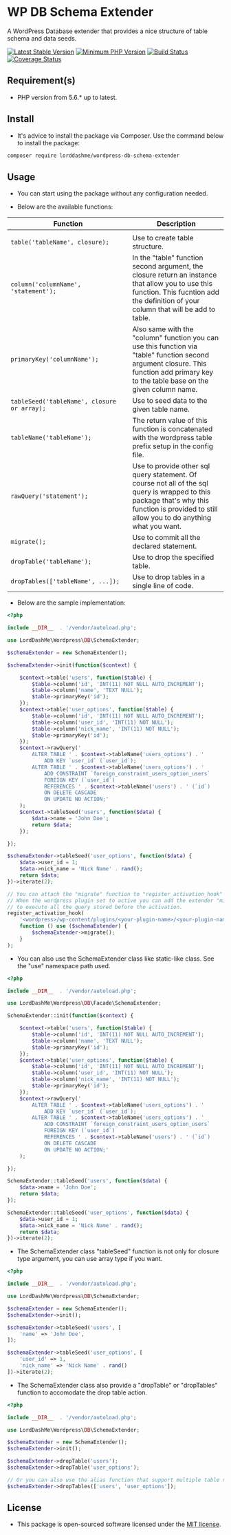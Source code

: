 # WP DB Schema Extender

A WordPress Database extender that provides a nice structure of table schema and data seeds.

[![Latest Stable Version](https://img.shields.io/packagist/v/LordDashMe/wordpress-db-schema-extender.svg?style=flat-square)](https://packagist.org/packages/LordDashMe/wordpress-db-schema-extender) [![Minimum PHP Version](https://img.shields.io/badge/php-%3E%3D%205.6-8892BF.svg?style=flat-square)](https://php.net/) [![Build Status](https://img.shields.io/travis/LordDashMe/wordpress-db-schema-extender/master.svg?style=flat-square)](https://travis-ci.org/LordDashMe/wordpress-db-schema-extender) [![Coverage Status](https://img.shields.io/coveralls/LordDashMe/wordpress-db-schema-extender/master.svg?style=flat-square)](https://coveralls.io/github/LordDashMe/wordpress-db-schema-extender?branch=master)

## Requirement(s)

- PHP version from 5.6.* up to latest.

## Install

- It's advice to install the package via Composer. Use the command below to install the package:

```txt
composer require lorddashme/wordpress-db-schema-extender
```

## Usage

- You can start using the package without any configuration needed.

- Below are the available functions:

| Function | Description |
| -------- | ----------- |
| <img width=1000/>  |<img width=200/> |
| ```table('tableName', closure);``` | Use to create table structure. |
| ```column('columnName', 'statement');``` | In the "table" function second argument, the closure return an instance that allow you to use this function. This fucntion add the definition of your column that will be add to table. |
| ```primaryKey('columnName');``` | Also same with the "column" function you can use this function via "table" function second argument closure. This function add primary key to the table base on the given column name. |
| ```tableSeed('tableName', closure or array);``` | Use to seed data to the given table name. |
| ```tableName('tableName');``` | The return value of this function is concatenated with the wordpress table prefix setup in the config file. |
| ```rawQuery('statement');``` | Use to provide other sql query statement. Of course not all of the sql query is wrapped to this package that's why this function is provided to still allow you to do anything what you want. |
| ```migrate();``` | Use to commit all the declared statement. |
| ```dropTable('tableName');``` | Use to drop the specified table. |
| ```dropTables(['tableName', ...]);``` | Use to drop tables in a single line of code. |

- Below are the sample implementation:

```php
<?php

include __DIR__  . '/vendor/autoload.php';

use LordDashMe\Wordpress\DB\SchemaExtender;

$schemaExtender = new SchemaExtender();

$schemaExtender->init(function($context) {

    $context->table('users', function($table) {
        $table->column('id', 'INT(11) NOT NULL AUTO_INCREMENT');
        $table->column('name', 'TEXT NULL');
        $table->primaryKey('id');
    });
    $context->table('user_options', function($table) {
        $table->column('id', 'INT(11) NOT NULL AUTO_INCREMENT');
        $table->column('user_id', 'INT(11) NOT NULL');
        $table->column('nick_name', 'INT(11) NOT NULL');
        $table->primaryKey('id');
    });
    $context->rawQuery('
        ALTER TABLE ' . $context->tableName('users_options') . '
            ADD KEY `user_id` (`user_id`);
        ALTER TABLE ' . $context->tableName('users_options') . ' 
            ADD CONSTRAINT `foreign_constraint_users_option_users` 
            FOREIGN KEY (`user_id`) 
            REFERENCES ' . $context->tableName('users') . ' (`id`) 
            ON DELETE CASCADE 
            ON UPDATE NO ACTION;'
    );
    $context->tableSeed('users', function($data) {
        $data->name = 'John Doe';
        return $data;
    });

});

$schemaExtender->tableSeed('user_options', function($data) {
    $data->user_id = 1;
    $data->nick_name = 'Nick Name' . rand();
    return $data;
})->iterate(2);

// You can attach the "migrate" function to "register_activation_hook" of wordpress.
// When the wordpress plugin set to active you can add the extender "migrate" function
// to execute all the query stored before the activation.
register_activation_hook( 
    '<wordpress>/wp-content/plugins/<your-plugin-name>/<your-plugin-name>.php', 
    function () use ($schemaExtender) {
        $schemaExtender->migrate();
    } 
);

```

- You can also use the SchemaExtender class like static-like class. See the "use" namespace path used.

```php
<?php

include __DIR__  . '/vendor/autoload.php';

use LordDashMe\Wordpress\DB\Facade\SchemaExtender;

SchemaExtender::init(function($context) {

    $context->table('users', function($table) {
        $table->column('id', 'INT(11) NOT NULL AUTO_INCREMENT');
        $table->column('name', 'TEXT NULL');
        $table->primaryKey('id');
    });
    $context->table('user_options', function($table) {
        $table->column('id', 'INT(11) NOT NULL AUTO_INCREMENT');
        $table->column('user_id', 'INT(11) NOT NULL');
        $table->column('nick_name', 'INT(11) NOT NULL');
        $table->primaryKey('id');
    });
    $context->rawQuery('
        ALTER TABLE ' . $context->tableName('users_options') . '
            ADD KEY `user_id` (`user_id`);
        ALTER TABLE ' . $context->tableName('users_options') . ' 
            ADD CONSTRAINT `foreign_constraint_users_option_users` 
            FOREIGN KEY (`user_id`) 
            REFERENCES ' . $context->tableName('users') . ' (`id`) 
            ON DELETE CASCADE 
            ON UPDATE NO ACTION;'
    );

});

SchemaExtender::tableSeed('users', function($data) {
    $data->name = 'John Doe';
    return $data;
});

SchemaExtender::tableSeed('user_options', function($data) {
    $data->user_id = 1;
    $data->nick_name = 'Nick Name' . rand();
    return $data;
})->iterate(2);

```

- The SchemaExtender class "tableSeed" function is not only for closure type argument, you can use array type if you want.

```php
<?php

include __DIR__  . '/vendor/autoload.php';

use LordDashMe\Wordpress\DB\SchemaExtender;

$schemaExtender = new SchemaExtender();
$schemaExtender->init();

$schemaExtender->tableSeed('users', [
    'name' => 'John Doe',
]);

$schemaExtender->tableSeed('user_options', [
    'user_id' => 1,
    'nick_name' => 'Nick Name' . rand()
])->iterate(2);

```

- The SchemaExtender class also provide a "dropTable" or "dropTables" function to accomodate the drop table action.

```php
<?php

include __DIR__  . '/vendor/autoload.php';

use LordDashMe\Wordpress\DB\SchemaExtender;

$schemaExtender = new SchemaExtender();
$schemaExtender->init();

$schemaExtender->dropTable('users');
$schemaExtender->dropTable('user_options');

// Or you can also use the alias function that support multiple table names in a single argument.
$schemaExtender->dropTables(['users', 'user_options']);

```

## License

- This package is open-sourced software licensed under the [MIT license](https://opensource.org/licenses/MIT).
